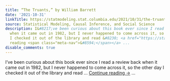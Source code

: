 ```yaml
---
title: “The Truants,” by William Barrett
date: '2021-10-31'
linkTitle: https://statmodeling.stat.columbia.edu/2021/10/31/the-truants-by-william-barrett/
source: Statistical Modeling, Causal Inference, and Social Science
description: I&#8217;ve been curious about this book ever since I read a review back
  when it came out in 1982, but I never happened to come across it, so the other day
  I checked it out of the library and read &#8230; <a href="https://statmodeling.stat.columbia.edu/2021/10/31/the-truants-by-william-barrett/">Continue
  reading <span class="meta-nav">&#8594;</span></a> ...
disable_comments: true
---
```

I&#8217;ve been curious about this book ever since I read a review back when it came out in 1982, but I never happened to come across it, so the other day I checked it out of the library and read &#8230; <a href="https://statmodeling.stat.columbia.edu/2021/10/31/the-truants-by-william-barrett/">Continue reading <span class="meta-nav">&#8594;</span></a> ...